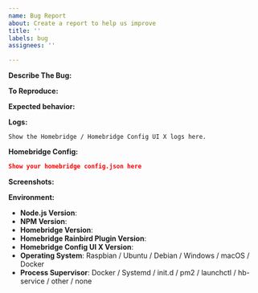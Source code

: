 ```yaml
---
name: Bug Report
about: Create a report to help us improve
title: ''
labels: bug
assignees: ''

---
```


<!-- You must use the issue template below when submitting a bug -->

**Describe The Bug:**
<!-- A clear and concise description of what the bug is. -->

**To Reproduce:**
<!-- Steps to reproduce the behavior. -->

**Expected behavior:**
<!-- A clear and concise description of what you expected to happen. -->

**Logs:**
<!-- Bug reports that do not contain logs may be closed without warning. -->

```
Show the Homebridge / Homebridge Config UI X logs here.
```

**Homebridge Config:**

```json
Show your homebridge config.json here
```

**Screenshots:**
<!-- If applicable, add screenshots to help explain your problem. -->

**Environment:**

* **Node.js Version**: <!-- node -v -->
* **NPM Version**: <!-- npm -v -->
* **Homebridge Version**: <!-- homebridge -V -->
* **Homebridge Rainbird Plugin Version**:
* **Homebridge Config UI X Version**:
* **Operating System**: Raspbian / Ubuntu / Debian / Windows / macOS / Docker
* **Process Supervisor**: Docker / Systemd / init.d / pm2 / launchctl / hb-service / other / none


<!-- Click the "Preview" tab before you submit to ensure the formatting is correct. -->
